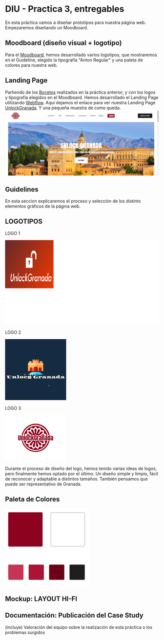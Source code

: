# DIU - Practica 3, entregables
En esta práctica vamos a diseñar prototipos para nuestra página web. Empezaremos diseñando un Moodboard.
## Moodboard (diseño visual + logotipo)   
Para el [Moodboard](./Moodboard.pdf), hemos desarrollado varios logotipos, que mostraremos en el Guideline, elegido la tipografía "Anton Regular" y una paleta de colores para nuestra web. 

## Landing Page
Partiendo de los [Bocetos](../P2/Bocetos.pdf) realizados en la práctica anterior, y con los logos y tipografía elegidos en el Moodboard.
Hemos desarrollado el Landing Page utilizando [Webflow](http://www.webflow.com/). 
Aquí dejamos el enlace para ver nuestra Landing Page [UnlockGranada](https://unlockgranada.webflow.io/).
Y una pequeña muestra de como queda.
![LandingPage](./LandingPage.PNG)
## Guidelines
En esta seccion explicaremos el proceso y selección de los distinto elementos gráficos de la página web.


  ## LOGOTIPOS
  LOGO 1
  
  ![LOGO 1](./logo1.png)
  
  LOGO 2 
  
  ![lOGO 2](./logo2.png)   
  
  LOGO 3
  
  ![LOGO 3](./logo3.png)
  
Durante el proceso de diseño del logo, hemos tenido varias ideas de logos, pero finalmente hemos optado por el último. Un diseño simple y limpio, fácil de reconocer y adaptable a distintos tamaños. También pensamos que puede ser representativo de Granada.
  
   ## Paleta de Colores
   ![Colores](./PaletaColores.png)
   

  
## Mockup: LAYOUT HI-FI


## Documentación: Publicación del Case Study


(incluye) Valoración del equipo sobre la realización de esta práctica o los problemas surgidos
 
